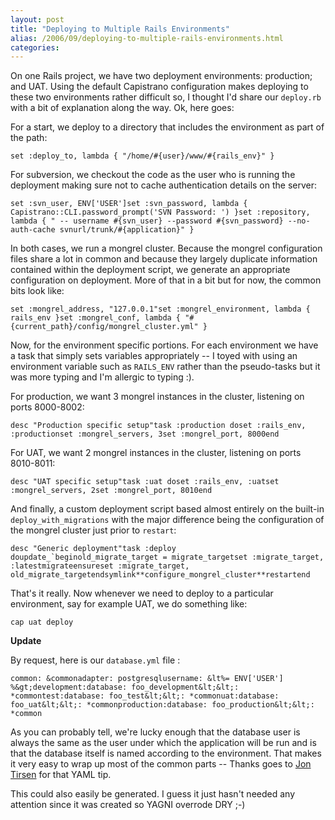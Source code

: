 ```yaml
---
layout: post
title: "Deploying to Multiple Rails Environments"
alias: /2006/09/deploying-to-multiple-rails-environments.html
categories:
---
```

On one Rails project, we have two deployment environments: production; and UAT. Using the default Capistrano configuration makes deploying to these two environments rather difficult so, I thought I'd share our `deploy.rb` with a bit of explanation along the way. Ok, here goes:

For a start, we deploy to a directory that includes the environment as part of the path:

```
set :deploy_to, lambda { "/home/#{user}/www/#{rails_env}" }
```

For subversion, we checkout the code as the user who is running the deployment making sure not to cache authentication details on the server:

```
set :svn_user, ENV['USER']set :svn_password, lambda { Capistrano::CLI.password_prompt('SVN Password: ') }set :repository, lambda { " -- username #{svn_user} --password #{svn_password} --no-auth-cache svnurl/trunk/#{application}" }
```

In both cases, we run a mongrel cluster. Because the mongrel configuration files share a lot in common and because they largely duplicate information contained within the deployment script, we generate an appropriate configuration on deployment. More of that in a bit but for now, the common bits look like:

```
set :mongrel_address, "127.0.0.1"set :mongrel_environment, lambda { rails_env }set :mongrel_conf, lambda { "#{current_path}/config/mongrel_cluster.yml" }
```

Now, for the environment specific portions. For each environment we have a task that simply sets variables appropriately -- I toyed with using an environment variable such as `RAILS_ENV` rather than the pseudo-tasks but it was more typing and I'm allergic to typing :).

For production, we want 3 mongrel instances in the cluster, listening on ports 8000-8002:

```
desc "Production specific setup"task :production doset :rails_env, :productionset :mongrel_servers, 3set :mongrel_port, 8000end
```

For UAT, we want 2 mongrel instances in the cluster, listening on ports 8010-8011:

```
desc "UAT specific setup"task :uat doset :rails_env, :uatset :mongrel_servers, 2set :mongrel_port, 8010end
```

And finally, a custom deployment script based almost entirely on the built-in `deploy_with_migrations` with the major difference being the configuration of the mongrel cluster just prior to `restart`:

```
desc "Generic deployment"task :deploy doupdate_`beginold_migrate_target = migrate_targetset :migrate_target, :latestmigrateensureset :migrate_target, old_migrate_targetendsymlink**configure_mongrel_cluster**restartend
```

That's it really. Now whenever we need to deploy to a particular environment, say for example UAT, we do something like:

```
cap uat deploy
```

**Update**

By request, here is our `database.yml` file :

```
common: &commonadapter: postgresqlusername: &lt%= ENV['USER'] %&gt;development:database: foo_development&lt;&lt;: *commontest:database: foo_test&lt;&lt;: *commonuat:database: foo_uat&lt;&lt;: *commonproduction:database: foo_production&lt;&lt;: *common
```

As you can probably tell, we're lucky enough that the database user is always the same as the user under which the application will be run and is that the database itself is named according to the environment. That makes it very easy to wrap up most of the common parts -- Thanks goes to [Jon Tirsen](http://jutopia.tirsen.com/) for that YAML tip.

This could also easily be generated. I guess it just hasn't needed any attention since it was created so YAGNI overrode DRY ;-)
